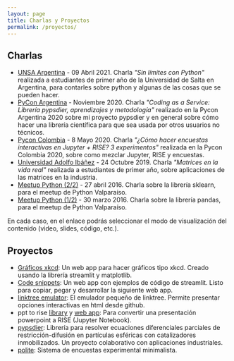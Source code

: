 ```yaml
---
layout: page
title: Charlas y Proyectos
permalink: /proyectos/
---
```


## Charlas

* [UNSA Argentina](https://sebastiandres.github.io/talk_2021_04_UNSA_Argentina/) - 09 Abril 2021. Charla _"Sin límites con Python"_ realizada a estudiantes de primer año de la Universidad de Salta en Argentina, para contarles sobre python y algunas de las cosas que se pueden hacer.
* [PyCon Argentina](https://sebastiandres.github.io/talk_2020_11_pycon_argentina/) - Noviembre 2020. Charla _"Coding as a Service: Librería pypsdier, aprendizajes y metodología"_ realizado en la Pycon Argentina 2020 sobre mi proyecto pypsdier y en general sobre cómo hacer una librería científica para que sea usada por otros usuarios no técnicos.
* [Pycon Colombia](https://sebastiandres.github.io/talk_2020_02_pycon_colombia_rise_and_poll/) - 8 Mayo 2020. Charla _"¿Cómo hacer encuestas interactivas en Jupyter + RISE? 3 experimentos"_ realizada en la Pycon Colombia 2020, sobre como mezclar Jupyter, RISE y encuestas.
* [Universidad Adolfo Ibáñez](https://sebastiandres.github.io/talk_2019_10_UAI/) - 24 Octubre 2019. Charla _"Matrices en la vida real"_ realizada a estudiantes de primer año, sobre aplicaciones de las matrices en la industria.
* [Meetup Python (2/2)](https://sebastiandres.github.io/talk_2016_04_python_meetup_sklearn/) - 27 abril 2016. Charla sobre la librería sklearn, para el meetup de Python Valparaíso.
* [Meetup Python (1/2)](https://sebastiandres.github.io/talk_2016_03_python_meetup_pandas/) - 30 marzo 2016. Charla sobre la librería pandas, para el meetup de Python Valparaíso. 

En cada caso, en el enlace podrás seleccionar el modo de visualización del contenido (video, slides, código, etc.).

## Proyectos

* [Gráficos xkcd](https://share.streamlit.io/sebastiandres/xkcd_streamlit/main): Un web app para hacer gráficos tipo xkcd. Creado usando la librería streamlit y matplotlib. 
* [Code snippets](https://share.streamlit.io/sebastiandres/streamlit_code_snippets/main): Un web app con ejemplos de código de streamlit. Listo para copiar, pegar y desarrollar la siguiente web app.
* [linktree emulator](https://github.com/sebastiandres/linktree): El emulador pequeño de linktree. Permite presentar opciones interactivas en html desde github.
* ppt to rise [library](https://github.com/sebastiandres/pptx_to_RISE) y [web app](https://ppt2rise.sebastiandres.xyz/): Para convertir una presentación powerpoint a RISE (Jupyter Notebook).
* [pypsdier](https://github.com/sebastiandres/pypsdier): Librería para resolver ecuaciones diferenciales parciales de restricción-difusión en partículas esféricas con catalizadores inmobilizados. Un proyecto colaborativo con aplicaciones industriales.
* [polite](https://github.com/sebastiandres/polite_vold): Sistema de encuestas experimental minimalista.